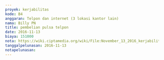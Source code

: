```yaml
---
proyek: kerjabilitas
kode: B4
anggaran: Telpon dan internet (3 lokasi kantor lain)
nama: Billy PN
title: pembelian pulsa telpon
date: 2016-11-13
biaya: 151000
nota: https://wiki.ciptamedia.org/wiki/File:November_13_2016_kerjabilitas_B4_pulsa_billy.jpg
tanggalpelunasan: 2016-11-13
notapelunasan:
---
```

